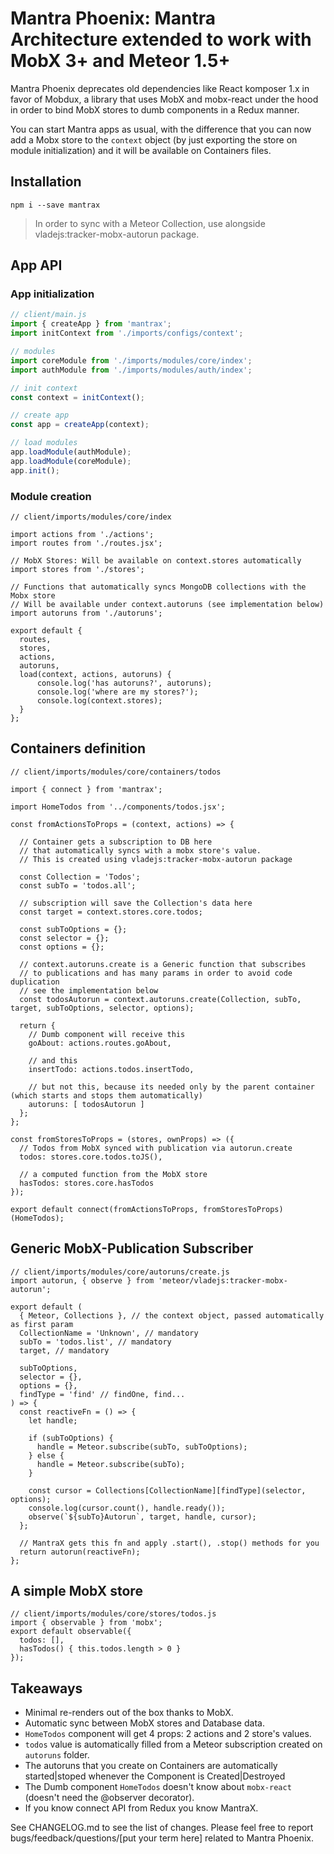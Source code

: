 # Mantra Phoenix: Mantra Architecture extended to work with MobX 3+ and Meteor 1.5+

Mantra Phoenix deprecates old dependencies like React komposer 1.x in favor of Mobdux, a library
that uses MobX and mobx-react under the hood in order to bind MobX stores to dumb components in a Redux manner.

You can start Mantra apps as usual, with the difference that you can now add a Mobx store to the `context`
object (by just exporting the store on module initialization) and it will be available on Containers files.

## Installation

```
npm i --save mantrax
```

> In order to sync with a Meteor Collection, use alongside vladejs:tracker-mobx-autorun package.

## App API

### App initialization
```js
// client/main.js
import { createApp } from 'mantrax';
import initContext from './imports/configs/context';

// modules
import coreModule from './imports/modules/core/index';
import authModule from './imports/modules/auth/index';

// init context
const context = initContext();

// create app
const app = createApp(context);

// load modules
app.loadModule(authModule);
app.loadModule(coreModule);
app.init();
```

### Module creation

```
// client/imports/modules/core/index

import actions from './actions';
import routes from './routes.jsx';

// MobX Stores: Will be available on context.stores automatically
import stores from './stores';

// Functions that automatically syncs MongoDB collections with the Mobx store
// Will be available under context.autoruns (see implementation below)
import autoruns from './autoruns';

export default {
  routes,
  stores,
  actions,
  autoruns,
  load(context, actions, autoruns) {
      console.log('has autoruns?', autoruns);
      console.log('where are my stores?');
      console.log(context.stores);
  }
};
```

## Containers definition

```
// client/imports/modules/core/containers/todos

import { connect } from 'mantrax';

import HomeTodos from '../components/todos.jsx';

const fromActionsToProps = (context, actions) => {

  // Container gets a subscription to DB here
  // that automatically syncs with a mobx store's value.
  // This is created using vladejs:tracker-mobx-autorun package

  const Collection = 'Todos';
  const subTo = 'todos.all';

  // subscription will save the Collection's data here
  const target = context.stores.core.todos;

  const subToOptions = {};
  const selector = {};
  const options = {};

  // context.autoruns.create is a Generic function that subscribes
  // to publications and has many params in order to avoid code duplication
  // see the implementation below
  const todosAutorun = context.autoruns.create(Collection, subTo, target, subToOptions, selector, options);

  return {
    // Dumb component will receive this
    goAbout: actions.routes.goAbout,

    // and this
    insertTodo: actions.todos.insertTodo,

    // but not this, because its needed only by the parent container (which starts and stops them automatically)
    autoruns: [ todosAutorun ]
  };
};

const fromStoresToProps = (stores, ownProps) => ({
  // Todos from MobX synced with publication via autorun.create
  todos: stores.core.todos.toJS(),

  // a computed function from the MobX store
  hasTodos: stores.core.hasTodos
});

export default connect(fromActionsToProps, fromStoresToProps)(HomeTodos);
```

## Generic MobX-Publication Subscriber
```
// client/imports/modules/core/autoruns/create.js
import autorun, { observe } from 'meteor/vladejs:tracker-mobx-autorun';

export default (
  { Meteor, Collections }, // the context object, passed automatically as first param
  CollectionName = 'Unknown', // mandatory
  subTo = 'todos.list', // mandatory
  target, // mandatory

  subToOptions,
  selector = {},
  options = {},
  findType = 'find' // findOne, find...
) => {
  const reactiveFn = () => {
    let handle;

    if (subToOptions) {
      handle = Meteor.subscribe(subTo, subToOptions);
    } else {
      handle = Meteor.subscribe(subTo);
    }

    const cursor = Collections[CollectionName][findType](selector, options);
    console.log(cursor.count(), handle.ready());
    observe(`${subTo}Autorun`, target, handle, cursor);
  };

  // MantraX gets this fn and apply .start(), .stop() methods for you
  return autorun(reactiveFn);
};
```

## A simple MobX store
```
// client/imports/modules/core/stores/todos.js
import { observable } from 'mobx';
export default observable({
  todos: [],
  hasTodos() { this.todos.length > 0 }
});
```

## Takeaways

* Minimal re-renders out of the box thanks to MobX.
* Automatic sync between MobX stores and Database data.
* `HomeTodos` component will get 4 props: 2 actions and 2 store's values.
* `todos` value is automatically filled from a Meteor subscription created on `autoruns` folder.
* The autoruns that you create on Containers are automatically started|stoped whenever the Component is Created|Destroyed
* The Dumb component `HomeTodos` doesn't know about `mobx-react` (doesn't need the @observer decorator).
* If you know connect API from Redux you know MantraX.

See CHANGELOG.md to see the list of changes.
Please feel free to report bugs/feedback/questions/[put your term here] related to Mantra Phoenix.
